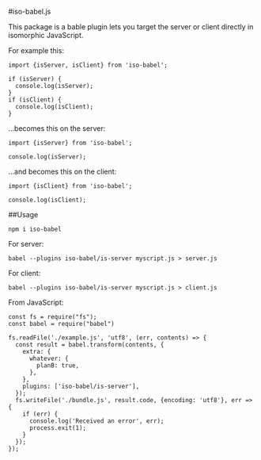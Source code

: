 #iso-babel.js

This package is a bable plugin lets you target the server or client directly in isomorphic JavaScript.

For example this:

```
import {isServer, isClient} from 'iso-babel';

if (isServer) {
  console.log(isServer);
}
if (isClient) {
  console.log(isClient);
}
```

...becomes this on the server:

```
import {isServer} from 'iso-babel';

console.log(isServer);
```

...and becomes this on the client:

```
import {isClient} from 'iso-babel';

console.log(isClient);
```

##Usage

```
npm i iso-babel
```
For server:
```
babel --plugins iso-babel/is-server myscript.js > server.js
```
For client:
```
babel --plugins iso-babel/is-server myscript.js > client.js
```

From JavaScript:

```
const fs = require("fs");
const babel = require("babel")

fs.readFile('./example.js', 'utf8', (err, contents) => {
  const result = babel.transform(contents, {
    extra: {
      whatever: {
        planB: true,
      },
    },
    plugins: ['iso-babel/is-server'],
  });
  fs.writeFile('./bundle.js', result.code, {encoding: 'utf8'}, err => {
    if (err) {
      console.log('Received an error', err);
      process.exit(1);
    }
  });
});
```

